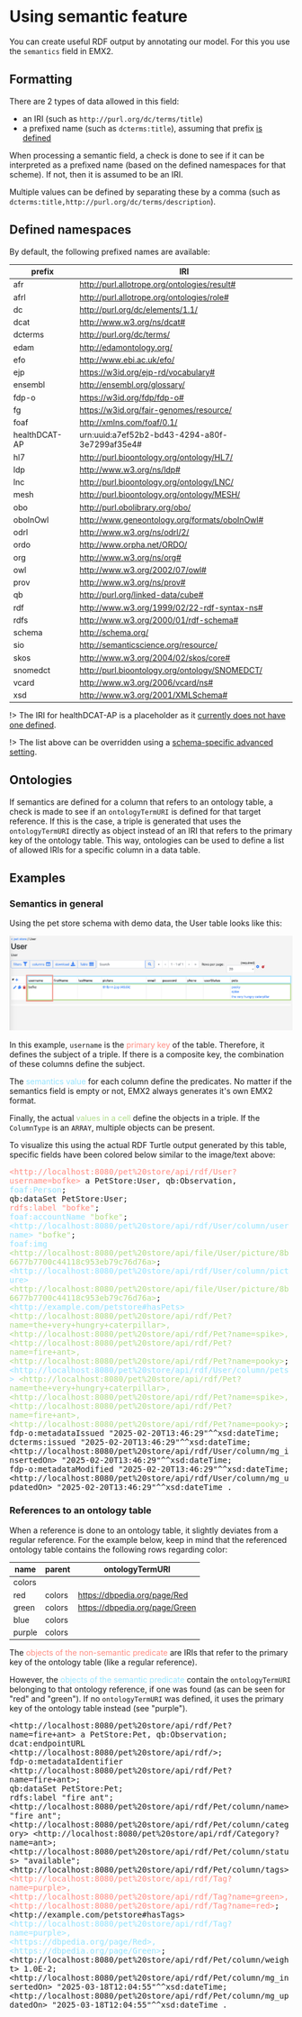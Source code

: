 # Using semantic feature

You can create useful RDF output by annotating our model.
For this you use the `semantics` field in EMX2.

## Formatting

There are 2 types of data allowed in this field:
* an IRI (such as `http://purl.org/dc/terms/title`)
* a prefixed name (such as `dcterms:title`), assuming that prefix [is defined](#defined-namespaces)
 

When processing a semantic field, a check is done to see if it can be interpreted as a prefixed name (based on the defined namespaces for that scheme).
If not, then it is assumed to be an IRI.

Multiple values can be defined by separating these by a comma (such as `dcterms:title,http://purl.org/dc/terms/description`).

## Defined namespaces

By default, the following prefixed names are available:
<!-- see: https://github.com/molgenis/molgenis-emx2/blob/master/backend/molgenis-emx2-rdf/src/main/java/org/molgenis/emx2/rdf/DefaultNamespace.java -->
<!-- regex-from: ^.*\("([\w\-]+)", "([\d\w:\/\.\-\#]+)".*$ -->
<!-- regex-to: | $1 | $2 | -->

| prefix        | IRI                                            |
|---------------|------------------------------------------------|
| afr           | http://purl.allotrope.org/ontologies/result#   |
| afrl          | http://purl.allotrope.org/ontologies/role#     |
| dc            | http://purl.org/dc/elements/1.1/               |
| dcat          | http://www.w3.org/ns/dcat#                     |
| dcterms       | http://purl.org/dc/terms/                      |
| edam          | http://edamontology.org/                       |
| efo           | http://www.ebi.ac.uk/efo/                      |
| ejp           | https://w3id.org/ejp-rd/vocabulary#            |
| ensembl       | http://ensembl.org/glossary/                   |
| fdp-o         | https://w3id.org/fdp/fdp-o#                    |
| fg            | https://w3id.org/fair-genomes/resource/        |
| foaf          | http://xmlns.com/foaf/0.1/                     |
| healthDCAT-AP | urn:uuid:a7ef52b2-bd43-4294-a80f-3e7299af35e4# |
| hl7           | http://purl.bioontology.org/ontology/HL7/      |
| ldp           | http://www.w3.org/ns/ldp#                      |
| lnc           | http://purl.bioontology.org/ontology/LNC/      |
| mesh          | http://purl.bioontology.org/ontology/MESH/     |
| obo           | http://purl.obolibrary.org/obo/                |
| oboInOwl      | http://www.geneontology.org/formats/oboInOwl#  |
| odrl          | http://www.w3.org/ns/odrl/2/                   |
| ordo          | http://www.orpha.net/ORDO/                     |
| org           | http://www.w3.org/ns/org#                      |
| owl           | http://www.w3.org/2002/07/owl#                 |
| prov          | http://www.w3.org/ns/prov#                     |
| qb            | http://purl.org/linked-data/cube#              |
| rdf           | http://www.w3.org/1999/02/22-rdf-syntax-ns#    |
| rdfs          | http://www.w3.org/2000/01/rdf-schema#          |
| schema        | http://schema.org/                             |
| sio           | http://semanticscience.org/resource/           |
| skos          | http://www.w3.org/2004/02/skos/core#           |
| snomedct      | http://purl.bioontology.org/ontology/SNOMEDCT/ |
| vcard         | http://www.w3.org/2006/vcard/ns#               |
| xsd           | http://www.w3.org/2001/XMLSchema#              |

!> The IRI for healthDCAT-AP is a placeholder as it [currently does not have one defined](https://healthdcat-ap.github.io/#namespaces).

!> The list above can be overridden using a [schema-specific advanced setting](./dev_rdf.md#custom-semantic-prefixes).

## Ontologies

If semantics are defined for a column that refers to an ontology table, a check is made to see if an `ontologyTermURI` is defined for that target reference.
If this is the case, a triple is generated that uses the `ontologyTermURI` directly as object instead of an IRI that refers to the primary key of the ontology table.
This way, ontologies can be used to define a list of allowed IRIs for a specific column in a data table.

## Examples

### Semantics in general 

Using the pet store schema with demo data, the User table looks like this:

![image](../img/semantics.png)

In this example, `username` is the <span style="color:#FF8C82">primary key</span> of the table.
Therefore, it defines the subject of a triple.
If there is a composite key, the combination of these columns define the subject.

The <span style="color:#94E3FE">semantics value</span> for each column define the predicates.
No matter if the semantics field is empty or not, EMX2 always generates it's own EMX2 format.

Finally, the actual <span style="color:#B1DD8C">values in a cell</span> define the objects in a triple.
If the `ColumnType` is an `ARRAY`, multiple objects can be present.

To visualize this using the actual RDF Turtle output generated by this table, specific fields have been colored below similar to the image/text above:

<pre style="white-space: pre-wrap;">
<span style="color:#FF8C82">&lt;http://localhost:8080/pet%20store/api/rdf/User?username=bofke&gt;</span> a PetStore:User, qb:Observation,
<span style="color:#94E3FE">foaf:Person</span>;
qb:dataSet PetStore:User;
<span style="color:#FF8C82">rdfs:label "bofke"</span>;
<span style="color:#94E3FE">foaf:accountName</span> <span style="color:#B1DD8C">"bofke"</span>;
<span style="color:#94E3FE">&lt;http://localhost:8080/pet%20store/api/rdf/User/column/username&gt;</span> <span style="color:#B1DD8C">"bofke"</span>;
<span style="color:#94E3FE">foaf:img</span> <span style="color:#B1DD8C">&lt;http://localhost:8080/pet%20store/api/file/User/picture/8b6677b7700c44118c953eb79c76d76a&gt;</span>;
<span style="color:#94E3FE">&lt;http://localhost:8080/pet%20store/api/rdf/User/column/picture&gt;</span> <span style="color:#B1DD8C">&lt;http://localhost:8080/pet%20store/api/file/User/picture/8b6677b7700c44118c953eb79c76d76a&gt;</span>;
<span style="color:#94E3FE">&lt;http://example.com/petstore#hasPets&gt;</span> <span style="color:#B1DD8C">&lt;http://localhost:8080/pet%20store/api/rdf/Pet?name=the+very+hungry+caterpillar&gt;,
&lt;http://localhost:8080/pet%20store/api/rdf/Pet?name=spike&gt;, &lt;http://localhost:8080/pet%20store/api/rdf/Pet?name=fire+ant&gt;,
&lt;http://localhost:8080/pet%20store/api/rdf/Pet?name=pooky&gt;</span>;
<span style="color:#94E3FE">&lt;http://localhost:8080/pet%20store/api/rdf/User/column/pets&gt;</span> <span style="color:#B1DD8C">&lt;http://localhost:8080/pet%20store/api/rdf/Pet?name=the+very+hungry+caterpillar&gt;,
&lt;http://localhost:8080/pet%20store/api/rdf/Pet?name=spike&gt;, &lt;http://localhost:8080/pet%20store/api/rdf/Pet?name=fire+ant&gt;,
&lt;http://localhost:8080/pet%20store/api/rdf/Pet?name=pooky&gt;</span>;
fdp-o:metadataIssued "2025-02-20T13:46:29"^^xsd:dateTime;
dcterms:issued "2025-02-20T13:46:29"^^xsd:dateTime;
&lt;http://localhost:8080/pet%20store/api/rdf/User/column/mg_insertedOn&gt; "2025-02-20T13:46:29"^^xsd:dateTime;
fdp-o:metadataModified "2025-02-20T13:46:29"^^xsd:dateTime;
&lt;http://localhost:8080/pet%20store/api/rdf/User/column/mg_updatedOn&gt; "2025-02-20T13:46:29"^^xsd:dateTime .
</pre>

### References to an ontology table

When a reference is done to an ontology table, it slightly deviates from a regular reference.
For the example below, keep in mind that the referenced ontology table contains the following rows regarding color:

| name   | parent | ontologyTermURI                |
|--------|--------|--------------------------------|
| colors |        |                                |
| red    | colors | https://dbpedia.org/page/Red   |
| green  | colors | https://dbpedia.org/page/Green |
| blue   | colors |                                |
| purple | colors |                                |

The <span style="color:#FF8C82">objects of the non-semantic predicate</span> are IRIs that refer to the primary key of the ontology table (like a regular reference).  

However, the <span style="color:#94E3FE">objects of the semantic predicate</span> contain the `ontologyTermURI` belonging to that ontology reference, if one was found (as can be seen for "red" and "green"). If no `ontologyTermURI` was defined, it uses the primary key of the ontology table instead (see "purple").


<pre style="white-space: pre-wrap;">
&lt;http://localhost:8080/pet%20store/api/rdf/Pet?name=fire+ant&gt; a PetStore:Pet, qb:Observation;
dcat:endpointURL &lt;http://localhost:8080/pet%20store/api/rdf/&gt;;
fdp-o:metadataIdentifier &lt;http://localhost:8080/pet%20store/api/rdf/Pet?name=fire+ant&gt;;
qb:dataSet PetStore:Pet;
rdfs:label "fire ant";
&lt;http://localhost:8080/pet%20store/api/rdf/Pet/column/name&gt; "fire ant";
&lt;http://localhost:8080/pet%20store/api/rdf/Pet/column/category&gt; &lt;http://localhost:8080/pet%20store/api/rdf/Category?name=ant&gt;;
&lt;http://localhost:8080/pet%20store/api/rdf/Pet/column/status&gt; "available";
&lt;http://localhost:8080/pet%20store/api/rdf/Pet/column/tags&gt; <span style="color:#FF8C82">&lt;http://localhost:8080/pet%20store/api/rdf/Tag?name=purple&gt;,
&lt;http://localhost:8080/pet%20store/api/rdf/Tag?name=green&gt;, &lt;http://localhost:8080/pet%20store/api/rdf/Tag?name=red&gt;</span>;
&lt;http://example.com/petstore#hasTags&gt; <span style="color:#94E3FE">&lt;http://localhost:8080/pet%20store/api/rdf/Tag?name=purple&gt;,
&lt;https://dbpedia.org/page/Red&gt;, &lt;https://dbpedia.org/page/Green&gt;</span>;
&lt;http://localhost:8080/pet%20store/api/rdf/Pet/column/weight&gt; 1.0E-2;
&lt;http://localhost:8080/pet%20store/api/rdf/Pet/column/mg_insertedOn&gt; "2025-03-18T12:04:55"^^xsd:dateTime;
&lt;http://localhost:8080/pet%20store/api/rdf/Pet/column/mg_updatedOn&gt; "2025-03-18T12:04:55"^^xsd:dateTime .
</pre>